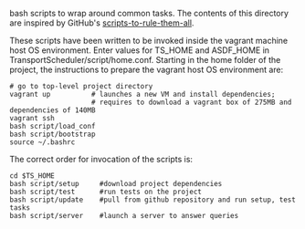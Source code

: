 bash scripts to wrap around common tasks.
The contents of this directory are inspired by GitHub's [scripts-to-rule-them-all](https://github.com/github/scripts-to-rule-them-all).

These scripts have been written to be invoked inside the vagrant machine host OS environment. Enter values for TS_HOME and ASDF_HOME in TransportScheduler/script/home.conf. Starting in the home folder of the project, the instructions to prepare the vagrant host OS environment are:
```shell
# go to top-level project directory
vagrant up     		# launches a new VM and install dependencies;
                	# requires to download a vagrant box of 275MB and dependencies of 140MB
vagrant ssh
bash script/load_conf
bash script/bootstrap	
source ~/.bashrc
```


The correct order for invocation of the scripts is:    
```shell
cd $TS_HOME
bash script/setup     #download project dependencies
bash script/test      #run tests on the project
bash script/update    #pull from github repository and run setup, test tasks
bash script/server    #launch a server to answer queries
```
